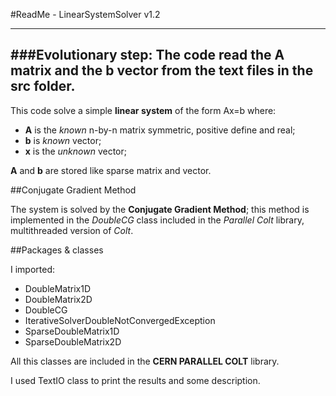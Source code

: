 #ReadMe - LinearSystemSolver v1.2

-------------------------------------------------------------------------------------------
###Evolutionary step:
The code read the **A** matrix and the **b** vector from the text files in the src folder.
-------------------------------------------------------------------------------------------

This code solve a simple **linear system** of the form Ax=b where:

* **A** is the *known* n-by-n matrix symmetric, positive define and real;
* **b** is *known* vector;
* **x** is the *unknown* vector;

**A** and **b** are stored like sparse matrix and vector.

##Conjugate Gradient Method

The system is solved by the **Conjugate Gradient Method**; this method is implemented in the *DoubleCG* class included in the *Parallel Colt* library, multithreaded version of *Colt*.


##Packages & classes

I imported:

- DoubleMatrix1D
- DoubleMatrix2D
- DoubleCG
- IterativeSolverDoubleNotConvergedException
- SparseDoubleMatrix1D
- SparseDoubleMatrix2D

All this classes are included in the **CERN PARALLEL COLT** library.   

I used TextIO class to print the results and some description.